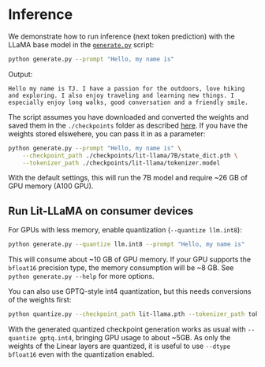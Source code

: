 # Inference

We demonstrate how to run inference (next token prediction) with the LLaMA base model in the [`generate.py`](generate.py) script:

```bash
python generate.py --prompt "Hello, my name is"
```
Output:
```
Hello my name is TJ. I have a passion for the outdoors, love hiking and exploring. I also enjoy traveling and learning new things. I especially enjoy long walks, good conversation and a friendly smile.
```

The script assumes you have downloaded and converted the weights and saved them in the `./checkpoints` folder as described [here](download_weights.md). If you have the weights stored elswehere, you can pass it in as a parameter:

```bash
python generate.py --prompt "Hello, my name is" \
    --checkpoint_path ./checkpoints/lit-llama/7B/state_dict.pth \
    --tokenizer_path ./checkpoints/lit-llama/tokenizer.model
```

With the default settings, this will run the 7B model and require ~26 GB of GPU memory (A100 GPU).

## Run Lit-LLaMA on consumer devices

For GPUs with less memory, enable quantization (`--quantize llm.int8`):

```bash
python generate.py --quantize llm.int8 --prompt "Hello, my name is"
```
This will consume about ~10 GB of GPU memory. If your GPU supports the `bfloat16` precision type, the memory consumption will be ~8 GB. See `python generate.py --help` for more options.

You can also use GPTQ-style int4 quantization, but this needs conversions of the weights first:

```bash
python quantize.py --checkpoint_path lit-llama.pth --tokenizer_path tokenizer.model --output_path llama-7b-gptq.4bit.pt --dtype bfloat16  --quantize gptq.int4
```

With the generated quantized checkpoint generation works as usual with `--quantize gptq.int4`, bringing GPU usage to about ~5GB. As only the weights of the Linear layers are quantized, it is useful to use `--dtype bfloat16` even with the quantization enabled.
